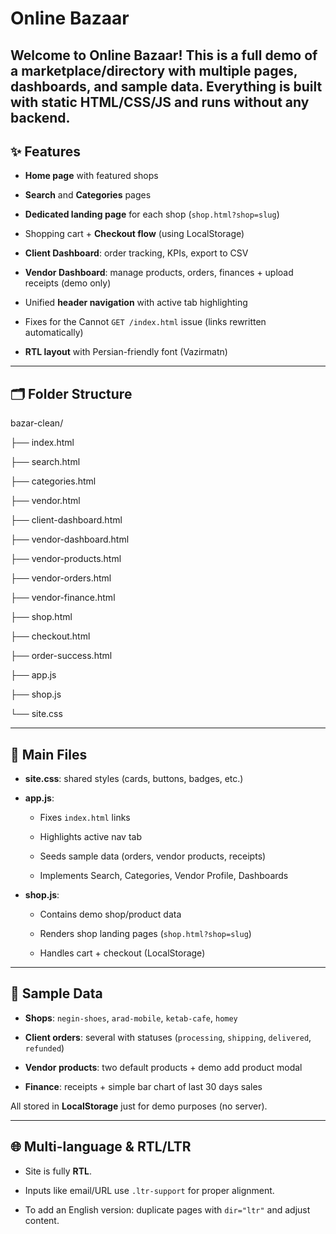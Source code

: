 # Online Bazaar 

Welcome to **Online Bazaar**!
This is a full demo of a marketplace/directory with multiple pages, dashboards, and sample data. Everything is built with static **HTML/CSS/JS** and runs without any backend.
---
## ✨ Features

- **Home page** with featured shops

- **Search** and **Categories** pages

- **Dedicated landing page** for each shop (`shop.html?shop=slug`)

- Shopping cart + **Checkout flow** (using LocalStorage)

- **Client Dashboard**: order tracking, KPIs, export to CSV

- **Vendor Dashboard**: manage products, orders, finances + upload receipts (demo only)

- Unified **header navigation** with active tab highlighting

- Fixes for the Cannot `GET /index.html` issue (links rewritten automatically)

- **RTL layout** with Persian-friendly font (Vazirmatn)

---

## 🗂 Folder Structure

bazar-clean/

├── index.html

├── search.html

├── categories.html

├── vendor.html

├── client-dashboard.html

├── vendor-dashboard.html

├── vendor-products.html

├── vendor-orders.html

├── vendor-finance.html

├── shop.html

├── checkout.html

├── order-success.html

├── app.js

├── shop.js

└── site.css

---

## 🧩 Main Files

- **site.css**: shared styles (cards, buttons, badges, etc.)

- **app.js**:

    - Fixes `index.html` links

    - Highlights active nav tab

    - Seeds sample data (orders, vendor products, receipts)

    - Implements Search, Categories, Vendor Profile, Dashboards

- **shop.js**:

   - Contains demo shop/product data

   - Renders shop landing pages (`shop.html?shop=slug`)

   - Handles cart + checkout (LocalStorage)
---

## 🧪 Sample Data

- **Shops**: `negin-shoes`, `arad-mobile`, `ketab-cafe`, `homey`

- **Client orders**: several with statuses (`processing`, `shipping`, `delivered`, `refunded`)

- **Vendor products**: two default products + demo add product modal

- **Finance**: receipts + simple bar chart of last 30 days sales

All stored in **LocalStorage** just for demo purposes (no server).

---
## 🌐 Multi-language & RTL/LTR

- Site is fully **RTL**.

- Inputs like email/URL use `.ltr-support` for proper alignment.

- To add an English version: duplicate pages with `dir="ltr"` and adjust content.
